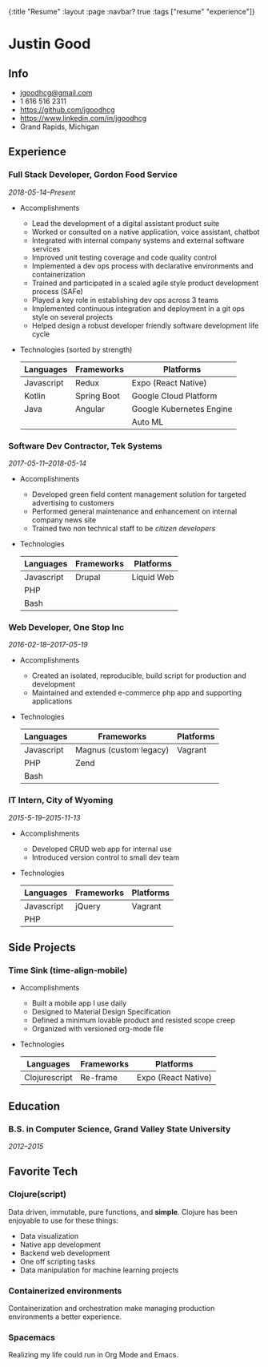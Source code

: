{:title "Resume" :layout :page :navbar? true :tags ["resume" "experience"]}

# Justin Good

## Info

-   jgoodhcg@gmail.com
-   1 616 516 2311
-   <https://github.com/jgoodhcg>
-   <https://www.linkedin.com/in/jgoodhcg>
-   Grand Rapids, Michigan

## Experience

### Full Stack Developer, Gordon Food Service

*2018-05-14&#x2013;Present*

-   Accomplishments

    -   Lead the development of a digital assistant product suite
    -   Worked or consulted on a native application, voice assistant, chatbot
    -   Integrated with internal company systems and external software services
    -   Improved unit testing coverage and code quality control
    -   Implemented a dev ops process with declarative environments and containerization
    -   Trained and participated in a scaled agile style product development process (SAFe)
    -   Played a key role in establishing dev ops across 3 teams
    -   Implemented continuous integration and deployment in a git ops style on several projects
    -   Helped design a robust developer friendly software development life cycle

-   Technologies (sorted by strength)

    | Languages  | Frameworks  | Platforms                |
    |---------- |----------- |------------------------ |
    | Javascript | Redux       | Expo (React Native)      |
    | Kotlin     | Spring Boot | Google Cloud Platform    |
    | Java       | Angular     | Google Kubernetes Engine |
    |            |             | Auto ML                  |

### Software Dev Contractor, Tek Systems

*2017-05-11&#x2013;2018-05-14*

-   Accomplishments

    -   Developed green field content management solution for targeted advertising to customers
    -   Performed general maintenance and enhancement on internal company news site
    -   Trained two non technical staff to be *citizen developers*

-   Technologies

    | Languages  | Frameworks | Platforms  |
    |---------- |---------- |---------- |
    | Javascript | Drupal     | Liquid Web |
    | PHP        |            |            |
    | Bash       |            |            |

### Web Developer, One Stop Inc

*2016-02-18&#x2013;2017-05-19*

-   Accomplishments

    -   Created an isolated, reproducible, build script for production and development
    -   Maintained and extended e-commerce php app and supporting applications

-   Technologies

    | Languages  | Frameworks             | Platforms |
    |---------- |---------------------- |--------- |
    | Javascript | Magnus (custom legacy) | Vagrant   |
    | PHP        | Zend                   |           |
    | Bash       |                        |           |

### IT Intern, City of Wyoming

*2015-5-19&#x2013;2015-11-13*

-   Accomplishments

    -   Developed CRUD web app for internal use
    -   Introduced version control to small dev team

-   Technologies

    | Languages  | Frameworks | Platforms |
    |---------- |---------- |--------- |
    | Javascript | jQuery     | Vagrant   |
    | PHP        |            |           |

## Side Projects

### Time Sink (time-align-mobile)

-   Accomplishments

    -   Built a mobile app I use daily
    -   Designed to Material Design Specification
    -   Defined a minimum lovable product and resisted scope creep
    -   Organized with versioned org-mode file

-   Technologies

    | Languages     | Frameworks | Platforms           |
    |------------- |---------- |------------------- |
    | Clojurescript | Re-frame   | Expo (React Native) |

## Education

### B.S. in Computer Science, Grand Valley State University

*2012&#x2013;2015*

## Favorite Tech

### Clojure(script)

Data driven, immutable, pure functions, and **simple**. Clojure has been enjoyable to use for these things:

-   Data visualization
-   Native app development
-   Backend web development
-   One off scripting tasks
-   Data manipulation for machine learning projects

### Containerized environments

Containerization and orchestration make managing production environments a better experience.

### Spacemacs

Realizing my life could run in Org Mode and Emacs.

